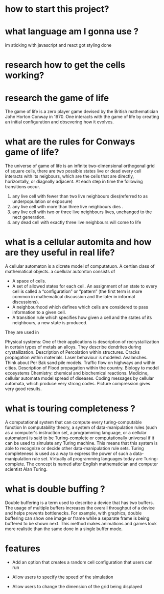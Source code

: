 # how to start this project?
# what language am I gonna use ?
im sticking with javascript and react 
got styling done 
# research how to get the cells working?
# research the game of life 
The game of life is a zero player game devised by the British mathematician John Horton Conway in 1970.
One interacts with the game of life by creating an initial configuration and obsevering how it evolves.

# what are the rules for Conways game of life?

The universe of game of life is an infinite two-dimensional orthogonal grid of square cells,
there are two possible states live or dead 
every cell interacts with its neigbours, which are the cells that are directly, horizontally, or diagnolly adjacent. At each step in time the following transitions occur.
1. any live cell with fewer than two live neighbours dies(referred to as underpopulation or exposure)
2. any live cell with more than three live neighbours dies .
3. any live cell with two or three live neighbours lives, unchanged to the nect generation.
4. any dead cell with exactly three live neighbours will come to life 



# what is a cellular automita and how are they useful in real life?
A cellular automaton is a dicrete model of computatuon.
A certian class of mathematical objects.
a cuellular automton consists of 
- A space of cells.
- A set of allowed states for each cell. An assignment of an state to every cell is called a “configuration” or “pattern” (the first term is more common in mathematical discussion and the later in informal discussions).
- A neighbourhood which defines which cells are considered to pass information to a given cell.
- A transition rule which specifies how given a cell and the states of its neighbours, a new state is produced.

They are used in

Physical systems: One of their applications is description of recrystallization in certain types of metals an alloys. They describe dendrites during crystallization.
Description of Percolation within structures.
Cracks propagation within materials.
Laser behaviour is modeled.
Avalanches. Think about Per Bak sand pile models.
Traffic flow on highways and within cities.
Description of Flood propagation within the country.
Biology to model ecosystems
Chemistry: chemical and biochemical reactions.
Medicine, cellular automata model spread of diseases.
Coding messages by cellular automata, which produce very strong codes.
Picture compression gives very good results.
# what is touring completeness ?
A computational system that can compute every turing-computable function 
In computability theory, a system of data-manipulation rules (such as a computer's instruction set, a programming language, or a cellular automaton) is said to be Turing-complete or computationally universal if it can be used to simulate any Turing machine. This means that this system is able to recognize or decide other data-manipulation rule sets. Turing completeness is used as a way to express the power of such a data-manipulation rule set. Virtually all programming languages today are Turing-complete. The concept is named after English mathematician and computer scientist Alan Turing.
# what is double buffing ?
Double buffering is a term used to describe a device that has two buffers. The usage of multiple buffers increases the overall throughput of a device and helps prevents bottlenecks. For example, with graphics, double buffering can show one image or frame while a separate frame is being buffered to be shown next. This method makes animations and games look more realistic than the same done in a single buffer mode.

# features 
- Add an option that creates a random cell configuration that users can run


- Allow users to specify the speed of the simulation

- Allow users to change the dimension of the grid being displayed

